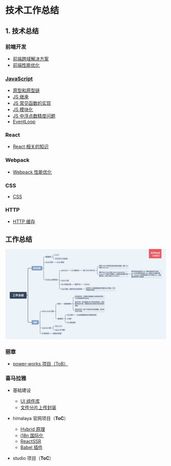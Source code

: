 # 技术工作总结

## 1. 技术总结

### 前端开发

- [前端跨域解决方案](./技术/前端开发/前端跨域解决方案.md)
- [前端性能优化](./技术/前端开发/前端性能优化/README.md)

### [JavaScript](./技术/JavaScript/README.md)

- [原型和原型链](./技术/JavaScript/原型和原型链.md)
- [JS 继承](./技术/JavaScript/JS继承.md)
- [JS 常见函数的实现](./技术/JavaScript/JS常见函数的实现.md)
- [JS 模块化](./技术/JavaScript/JS模块化.md)
- [JS 中浮点数精度问题](./技术/JavaScript/JS中浮点数精度问题.md)
- [EventLoop](./技术/JavaScript/EventLoop.md)

### React

- [React 相关的知识](./技术/React/README.md)

### Webpack

- [Webpack 性能优化](./技术/Webpack/Webpack性能优化.md)

### CSS

- [CSS](./技术/CSS/CSS.md)

### HTTP

- [HTTP 缓存](./技术/HTTP/HTTP缓存.md)

## 工作总结

<img src="./assets/工作总结.png">

### 丽章

- [power-works 项目（ToB）](./丽章/power-works项目.md)

### 喜马拉雅

- 基础建设

  - [UI 组件库](./喜马拉雅/基础建设/UI组件库.md)
  - [文件分片上传封装](./喜马拉雅/基础建设/文件分片上传封装.md)

- himalaya 官网项目（**ToC**）

  - [Hybrid 原理](./喜马拉雅/himalaya官网项目/Hybrid原理.md)
  - [i18n 国际化](./喜马拉雅/himalaya官网项目/i18n国际化.md)
  - [ReactSSR](./喜马拉雅/himalaya官网项目/ReactSSR.md)
  - [Babel 插件](./喜马拉雅/himalaya官网项目/babel插件.md)

- studio 项目（**ToC**）
